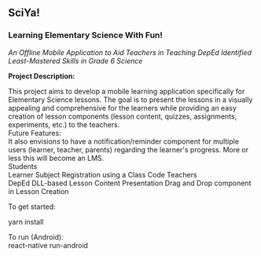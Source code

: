 <h2>SciYa!</h2>
<h3>Learning Elementary Science With Fun!</h3>

<em>An Offline Mobile Application to Aid Teachers in Teaching DepEd Identified Least-Mastered Skills in Grade 6 Science</em> 

<strong>Project Description:</strong>

<p> This project aims to develop a mobile learning application specifically for Elementary Science lessons. 
The goal is to present the lessons in a visually appealing and comprehensive for the learners while providing an easy creation of lesson components (lesson content, quizzes, assignments, experiments, etc.) to the teachers. 

<br/>
Future Features:
<br/>
It also envisions to have a notification/reminder component for multiple users
(learner, teacher, parents) regarding the learner's progress. More or less this will become an LMS.
<br/>
Students
<br/>
Learner Subject Registration using a Class Code
Teachers
<br/>
DepEd DLL-based Lesson Content Presentation
Drag and Drop component in Lesson Creation
 </p>
<p>To get started:<p>

<p>yarn install</p>

<p>To run (Android):
<br/>
react-native run-android
</p>

